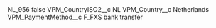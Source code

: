<?xml version="1.0" encoding="UTF-8"?>
<CustomMetadata xmlns="http://soap.sforce.com/2006/04/metadata" xmlns:xsi="http://www.w3.org/2001/XMLSchema-instance" xmlns:xsd="http://www.w3.org/2001/XMLSchema">
    <label>NL_956</label>
    <protected>false</protected>
    <values>
        <field>VPM_CountryISO2__c</field>
        <value xsi:type="xsd:string">NL</value>
    </values>
    <values>
        <field>VPM_Country__c</field>
        <value xsi:type="xsd:string">Netherlands</value>
    </values>
    <values>
        <field>VPM_PaymentMethod__c</field>
        <value xsi:type="xsd:string">F_FXS bank transfer</value>
    </values>
</CustomMetadata>

